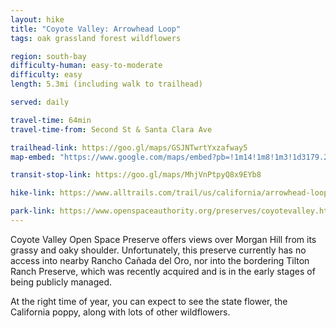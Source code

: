 ```yaml
---
layout: hike
title: "Coyote Valley: Arrowhead Loop"
tags: oak grassland forest wildflowers

region: south-bay
difficulty-human: easy-to-moderate
difficulty: easy
length: 5.3mi (including walk to trailhead)

served: daily

travel-time: 64min
travel-time-from: Second St & Santa Clara Ave

trailhead-link: https://goo.gl/maps/GSJNTwrtYxzafway5
map-embed: "https://www.google.com/maps/embed?pb=!1m14!1m8!1m3!1d3179.2396258406657!2d-121.7251325!3d37.1707759!3m2!1i1024!2i768!4f13.1!3m3!1m2!1s0x808e242c286d76f5%3A0x9879a3736d317f91!2sCoyote%20Valley%20Open%20Space%20Preserve%20-%20Parking%20Lot!5e0!3m2!1sen!2sus!4v1687410357903!5m2!1sen!2sus"

transit-stop-link: https://goo.gl/maps/MhjVnPtpyQ8x9EYb8

hike-link: https://www.alltrails.com/trail/us/california/arrowhead-loop-trail--2

park-link: https://www.openspaceauthority.org/preserves/coyotevalley.html
---
```


Coyote Valley Open Space Preserve offers views over Morgan Hill from its grassy and oaky shoulder. Unfortunately, this preserve currently has no access into nearby Rancho Cañada del Oro, nor into the bordering Tilton Ranch Preserve, which was recently acquired and is in the early stages of being publicly managed.

At the right time of year, you can expect to see the state flower, the California poppy, along with lots of other wildflowers.